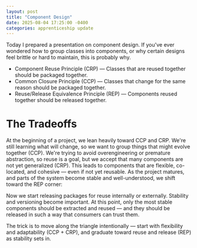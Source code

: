 ```yaml
---
layout: post
title: "Component Design"
date: 2025-08-04 17:25:00 -0400
categories: apprenticeship update
---
```


Today I prepared a presentation on component design. If you've ever wondered how
to group classes into components, or why certain designs feel brittle or hard to
maintain, this is probably why.

- Component Reuse Principle (CRP) — Classes that are reused together should be
packaged together.
- Common Closure Principle (CCP) — Classes that change for the same reason
should be packaged together.
- Reuse/Release Equivalence Principle (REP) — Components reused together should
be released together.

# The Tradeoffs

At the beginning of a project, we lean heavily toward CCP and CRP.
We're still learning what will change, so we want to group things that might
evolve together (CCP).
We're trying to avoid overengineering or premature abstraction, so reuse is a
goal, but we accept that many components are not yet generalized (CRP).
This leads to components that are flexible, co-located, and cohesive — even if
not yet reusable.
As the project matures, and parts of the system become stable and
well-understood, we shift toward the REP corner:

Now we start releasing packages for reuse internally or externally.
Stability and versioning become important.
At this point, only the most stable components should be extracted and reused —
and they should be released in such a way that consumers can trust them.

The trick is to move along the triangle intentionally — start with flexibility
and adaptability (CCP + CRP), and graduate toward reuse and release (REP) as
stability sets in.